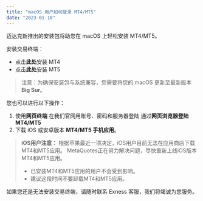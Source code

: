 ```yaml
---
title: "macOS 用户如何登录 MT4/MT5"
date: "2023-01-10"
---
```


迈达克新推出的安装包将助您在 macOS 上轻松安装 MT4/MT5。

安装交易终端：

- 点击**此处**安装 MT4
- 点击**此处**安装 MT5

> 注意：为确保安装包与系统兼容，您需要将您的 macOS 更新至最新版本 **Big Sur**。

您也可以进行以下操作：

1. 使用**网页终端** 在我们官网用账号、密码和服务器登陆 通过**网页浏览器登陆MT4/MT5**
2. 下载 iOS 或安卓版本 **MT4/MT5 手机应用**。

> **iOS用户注意：**
> 根据苹果最近一项决定，iOS用户目前无法在应用商店下载MT4和MT5应用。 MetaQuotes正在努力解决问题，尽快重新上线iOS版本MT4和MT5应用。
> - 已安装MT4和MT5应用的用户不会受到影响。
> - 建议这段时间不要卸载MT4和MT5应用。

如果您还是无法安装交易终端，请随时联系 Exness 客服，我们将竭诚为您服务。

